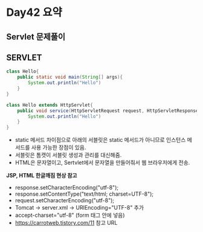 # Day42 요약

## Servlet 문제풀이

## SERVLET

```java
class Hello{
    public static void main(String[] args){
        System.out.println("Hello")
    }
}

class Hello extends HttpServlet{
    public void service(HttpServletRequest request, HttpServletResponse response){
        System.out.println("Hello")
    }
}
```

* static 메서드 차이점으로 아래의 서블릿은 static 메서드가 아니므로 인스턴스 메서드를 사용 가능한 장점이 있음.
* 서블릿은 톰캣이 서블릿 생성과 관리를 대신해줌.
* HTML은 문자열이고, Sertvlet에서 문자열을 만들어줘서 웹 브라우저에게 전송.

**JSP, HTML 한글깨짐 현상 참고**

* response.setCharacterEncoding("utf-8");
* response.setContentType("text/html; charset=UTF-8");
* request.setCharacterEncoding("utf-8");
* Tomcat -> server.xml -> URIEncoding="UTF-8" 추가
* accept-charset="utf-8" (form 태그 안에 넣음)
* https://carrotweb.tistory.com/11 참고 URL